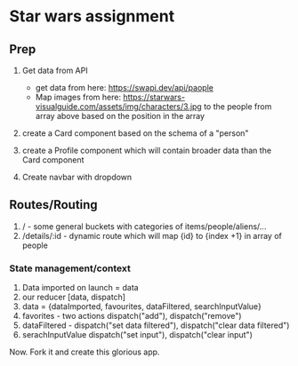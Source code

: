 # Star wars assignment

## Prep

1. Get data from API

   - get data from here: https://swapi.dev/api/paople
   - Map images from here: https://starwars-visualguide.com/assets/img/characters/3.jpg to the people from array above based on the position in the array

2. create a Card component based on the schema of a "person"
3. create a Profile component which will contain broader data than the Card component
4. Create navbar with dropdown

## Routes/Routing

1. / - some general buckets with categories of items/people/aliens/...
2. /details/:id - dynamic route which will map {id} to {index +1} in array of people

### State management/context

1. Data imported on launch = data
2. our reducer [data, dispatch]
3. data = {dataImported, favourites, dataFiltered, searchInputValue}
4. favorites - two actions dispatch("add"), dispatch("remove")
5. dataFiltered - dispatch("set data filtered"), dispatch("clear data filtered")
6. serachInputValue dispatch("set input"), dispatch("clear input")

Now. Fork it and create this glorious app.
